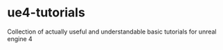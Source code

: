 # ue4-tutorials
Collection of actually useful and understandable basic tutorials for unreal engine 4

